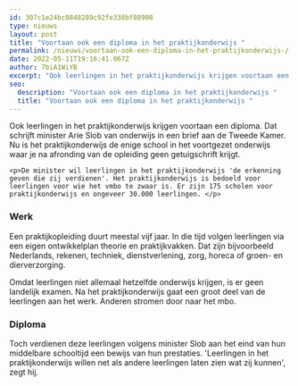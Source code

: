 ```yaml
---
id: 307c1e24bc0848289c92fe338bf88908
type: nieuws
layout: post
title: "Voortaan ook een diploma in het praktijkonderwijs "
permalink: /nieuws/voortaan-ook-een-diploma-in-het-praktijkonderwijs-/
date: 2022-05-11T19:16:41.067Z
author: 7biA1WiYB
excerpt: "Ook leerlingen in het praktijkonderwijs krijgen voortaan een diploma. Dat schrijft minister Arie Slob van onderwijs in een brief aan de Tweede Kamer. Nu is het praktijkonderwijs de enige school in het voortgezet onderwijs waar je na afronding van de opleiding geen getuigschrift krijgt.  "
seo:
  description: "Voortaan ook een diploma in het praktijkonderwijs "
  title: "Voortaan ook een diploma in het praktijkonderwijs "
---
```

Ook leerlingen in het praktijkonderwijs krijgen voortaan een diploma. Dat schrijft minister Arie Slob van onderwijs in een brief aan de Tweede Kamer. Nu is het praktijkonderwijs de enige school in het voortgezet onderwijs waar je na afronding van de opleiding geen getuigschrift krijgt.  

    <p>De minister wil leerlingen in het praktijkonderwijs 'de erkenning geven die zij verdienen'. Het praktijkonderwijs is bedoeld voor leerlingen voor wie het vmbo te zwaar is. Er zijn 175 scholen voor praktijkonderwijs en ongeveer 30.000 leerlingen. </p>
<h3>Werk</h3>
<p>Een praktijkopleiding duurt meestal vijf jaar. In die tijd volgen leerlingen via een eigen ontwikkelplan theorie en praktijkvakken. Dat zijn bijvoorbeeld Nederlands, rekenen, techniek, dienstverlening, zorg, horeca of groen- en dierverzorging. </p>
<p>Omdat leerlingen niet allemaal hetzelfde onderwijs krijgen, is er geen landelijk examen. Na het praktijkonderwijs gaat een groot deel van de leerlingen aan het werk. Anderen stromen door naar het mbo.</p>
<h3>Diploma</h3>
<p>Toch verdienen deze leerlingen volgens minister Slob aan het eind van hun middelbare schooltijd een bewijs van hun prestaties. 'Leerlingen in het praktijkonderwijs willen net als andere leerlingen laten zien wat zij kunnen', zegt hij.</p>  
